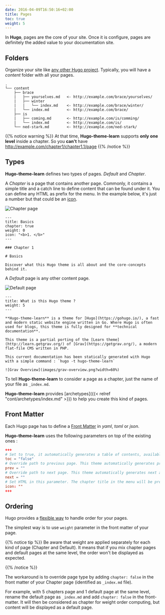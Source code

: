 ```yaml
---
date: 2016-04-09T16:50:16+02:00
title: Pages
toc: true
weight: 5
---
```


In **Hugo**, pages are the core of your site. Once it is configure, pages are definitely the added value to your documentation site.

## Folders

Organize your site like [any other Hugo project](https://gohugo.io/content/organization/). Typically, you will have a *content* folder with all your pages.

    .
    └── content
        ├── brace
        |   ├── yourselves.md   <- http://example.com/brace/yourselves/
        |   ├── winter
        |   |   └── index.md    <- http://example.com/brace/winter/
        |   └── index.md        <- http://example.com/brace/
        ├── is
        |   ├── coming.md       <- http://example.com/is/comming/
        |   └── index.md        <- http://example.com/is/
        └── ned-stark.md        <- http://example.com/ned-stark/

{{% notice warning %}}
At that time, **Hugo-theme-learn** supports **only one level** inside a chapter. So you **can't** have http://example.com/chapter1/chapter1.1/page
{{% /notice %}}

## Types

**Hugo-theme-learn** defines two types of pages. *Default* and *Chapter*.

A *Chapter* is a page that contains another page. Commonly, it contains a simple title and a catch line to define content that can be found under it.
You can define any HTML as prefix for the menu. In the example below, it's just a number but that could be an [icon](https://fortawesome.github.io/Font-Awesome/).

![Chapter page](images/pages-chapter.png?width=50%)

    ---
    title: Basics
    chapter: true
    weight: 0
    icon: "<b>1. </b>"
    ---

    ### Chapter 1

    # Basics

    Discover what this Hugo theme is all about and the core-concepts behind it.


A *Default* page is any other content page.

![Default page](images/pages-default.png?width=50%)

    ---
    title: What is this Hugo theme ?
    weight: 5
    ---

    **Hugo-theme-learn** is a theme for [Hugo](https://gohugo.io/), a fast and modern static website engine written in Go. Where Hugo is often used for blogs, this theme is fully designed for **technical documentation**.

    This theme is a partial porting of the [Learn theme](http://learn.getgrav.org/) of [Grav](https://getgrav.org/), a modern flat-file CMS written in PHP.

    This current documentation has been statically generated with Hugo with a simple command : `hugo -t hugo-theme-learn`

    ![Grav Overview](images/grav-overview.png?width=60%)

To tell **Hugo-theme-learn** to consider a page as a chapter, just the name of your file as `_index.md`.

**Hugo-theme-learn** provides [archetypes]({{< relref "cont/archetypes/index.md" >}}) to help you create this kind of pages.

## Front Matter

Each Hugo page has to define a [Front Matter](https://gohugo.io/content/front-matter/) in *yaml*, *toml* or *json*.

**Hugo-theme-learn** uses the following parameters on top of the existing ones :

```toml
+++
# Set to true, it automatically generates a table of contents, available in the top of the screen.
toc = "false"
# Override path to previous page. This theme automatically generates previous arrows 
prev = ""
# Override path to next page. This theme automatically generates next arrows 
next = ""
# Set HTML in this parameter. The chapter title in the menu will be prefixed by this. Useful for icons.
icon: ""
+++
```

## Ordering

Hugo provides a [flexible way](https://gohugo.io/content/ordering/) to handle order for your pages.

The simplest way is to use `weight` parameter in the front matter of your page.


{{% notice tip %}}
Be aware that weight are applied separately for each kind of page (Chapter and Default). It means that if you mix chapter pages and default pages at the same level, the order won't be displayed as expected. 

{{% /notice %}}

The workaround is to override page type by adding `chapter: false` in the front matter of your Chapter page (identified as `_index.md` file).

For example, with 5 chapters page and 1 default page at the same level, rename the default page as `_index.md` and add `chapter: false` in the front-matter. It will then be considered as chapter for weight order computing, but content will be displayed as a default page.
